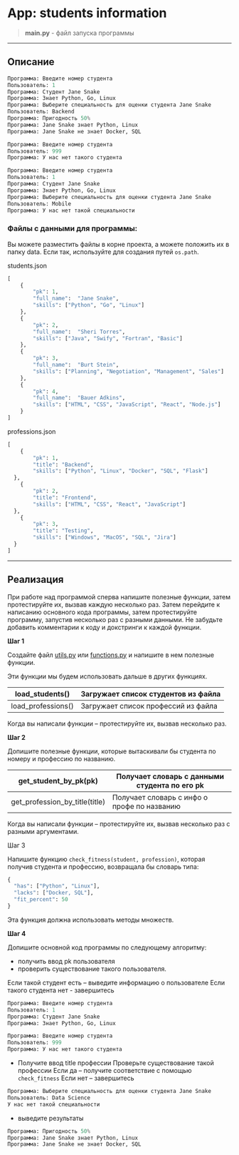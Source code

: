 # App: students information <br>

> **main.py** - файл запуска программы <br>

---
## Описание

```python
Программа: Введите номер студента
Пользователь: 1
Программа: Студент Jane Snake
Программа: Знает Python, Go, Linux
Программа: Выберите специальность для оценки студента Jane Snake
Пользователь: Backend
Программа: Пригодность 50%
Программа: Jane Snake знает Python, Linux
Программа: Jane Snake не знает Docker, SQL

```

```python
Программа: Введите номер студента
Пользователь: 999
Программа: У нас нет такого студента
```

```python
Программа: Введите номер студента
Пользователь: 1
Программа: Студент Jane Snake
Программа: Знает Python, Go, Linux
Программа: Выберите специальность для оценки студента Jane Snake
Пользователь: Mobile
Программа: У нас нет такой специальности
```

### Файлы с данными для программы:

Вы можете разместить файлы в корне проекта, а можете положить их в папку data. Если так, используйте для создания путей `os.path`.

students.json

```python
[
	{ 
		"pk": 1,
		"full_name":  "Jane Snake",
		"skills": ["Python", "Go", "Linux"]
	},
	{ 
		"pk": 2,
		"full_name":  "Sheri Torres",
		"skills": ["Java", "Swify", "Fortran", "Basic"]
	},
	{ 
		"pk": 3,
		"full_name":  "Burt Stein",
		"skills": ["Planning", "Negotiation", "Management", "Sales"]
	},
	{ 
		"pk": 4,
		"full_name":  "Bauer Adkins",
		"skills": ["HTML", "CSS", "JavaScript", "React", "Node.js"]
	}
]
```

professions.json

```python
[
	{
		"pk": 1,
		"title": "Backend",
		"skills": ["Python", "Linux", "Docker", "SQL", "Flask"]
  },
	{
		"pk": 2,
		"title": "Frontend",
		"skills": ["HTML", "CSS", "React", "JavaScript"]
  },
	{
		"pk": 3,
		"title": "Testing",
		"skills": ["Windows", "MacOS", "SQL", "Jira"]
  }
]
```
---

## Реализация

При работе над программой сперва напишите полезные функции, затем протестируйте их, вызвав каждую несколько раз. Затем  перейдите к написанию основного кода программы, затем протестируйте программу, запустив несколько раз с разными данными. Не забудьте добавить комментарии к коду и докстринги к каждой функции.

**Шаг 1**

Создайте файл [utils.py](http://utils.py) или [functions.py](http://functions.py) и напишите в нем полезные функции. 

Эти функции мы будем использовать дальше в других функциях. 

| load_students() | Загружает список студентов из файла |
| --- | --- |
| load_professions() | Загружает список профессий из файла |

Когда вы написали функции – протестируйте их, вызвав несколько раз. 

**Шаг 2**

Допишите полезные функции, которые вытаскивали бы студента по номеру и профессию по названию. 

| get_student_by_pk(pk) | Получает словарь с данными студента по его pk |
| --- | --- |
| get_profession_by_title(title) | Получает словарь с инфо о профе по названию |

Когда вы написали функции – протестируйте их, вызвав несколько раз с разными аргументами.

Шаг 3

Напишите функцию `check_fitness(student, profession)`, которая получив студента и профессию, возвращала бы словарь типа:

```python
{
  "has": ["Python", "Linux"],
  "lacks": ["Docker, SQL"],
  "fit_percent": 50
}
```

Эта функция должна использовать методы множеств.

**Шаг 4** 

Допишите основной код программы по следующему алгоритму:

- получить ввод pk пользователя
- проверить существование такого пользователя.

Если такой студент есть – выведите информацию о пользователе
Если такого студента нет - завершитесь

```python
Программа: Введите номер студента
Пользователь: 1
Программа: Студент Jane Snake
Программа: Знает Python, Go, Linux
```

```python
Программа: Введите номер студента
Пользователь: 999
Программа: У нас нет такого студента
```

- Получите ввод title профессии 
Проверьте существование такой профессии
Если да – получите соответствие с помощью  `check_fitness`
Если нет – завершитесь

```python
Программа: Выберите специальность для оценки студента Jane Snake
Пользователь: Data Science
У нас нет такой специальности
```

- выведите результаты

```python
Программа: Пригодность 50%
Программа: Jane Snake знает Python, Linux
Программа: Jane Snake не знает Docker, SQL
```